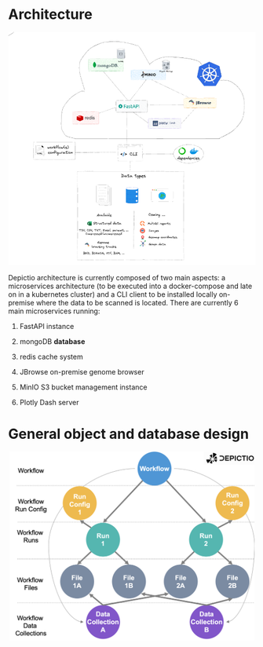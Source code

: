 

# Architecture

![Depictio architecture](./images/main.png "Depictio architecture")

Depictio architecture is currently composed of two main aspects: a microservices architecture (to be executed into a docker-compose and late on in a kubernetes cluster) and a CLI client to be installed locally on-premise where the data to be scanned is located. 
There are currently 6 main microservices running:

1. FastAPI instance

2. mongoDB **database**

3. redis cache system

4. JBrowse on-premise genome browser

5. MinIO S3 bucket management instance

6. Plotly Dash server



# General object and database design


<p align="center">
  <img src="../images/schema.png" width="500">
</p>

